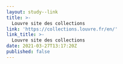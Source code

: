 ```yaml
---
layout: study--link
title: >-
  Louvre site des collections
link: 'https://collections.louvre.fr/en/'
link_title: >-
  Louvre site des collections
date: 2021-03-27T13:17:20Z
published: false
---
```


